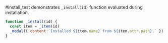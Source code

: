 #install_test demonstrates `_install(id)` function evaluated during installation.
```js
function _install(id) {
  const item = _item(id)
  _modal({ content:`Installed ${item.name} from ${item.attr.path}.` })
}
```